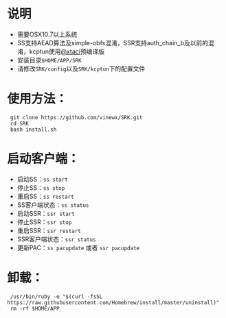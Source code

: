 # 说明
- 需要OSX10.7以上系统
- SS支持AEAD算法及simple-obfs混淆，SSR支持auth_chain_b及以前的混淆，kcptun使用[@xtaci](https://github.com/xtaci/kcptun/releases)预编译版
- 安装目录`$HOME/APP/SRK`
- 请修改`SRK/config`以及`SRK/kcptun`下的配置文件

# 使用方法：
```
 git clone https://github.com/vinewx/SRK.git  
 cd SRK  
 bash install.sh
```

# 启动客户端：

- 启动SS：`ss start`
- 停止SS：`ss stop`
- 重启SS：`ss restart`
- SS客户端状态：`ss status`
- 启动SSR：`ssr start`
- 停止SSR：`ssr stop`
- 重启SSR：`ssr restart`
- SSR客户端状态：`ssr status`
- 更新PAC：`ss pacupdate` 或者 `ssr pacupdate`

# 卸载：
```
 /usr/bin/ruby -e "$(curl -fsSL https://raw.githubusercontent.com/Homebrew/install/master/uninstall)"
 rm -rf $HOME/APP
```


